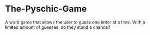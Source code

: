 # The-Pyschic-Game
A word game that allows the user to guess one letter at a time. With a limited amount of guesses, do they stand a chance?
